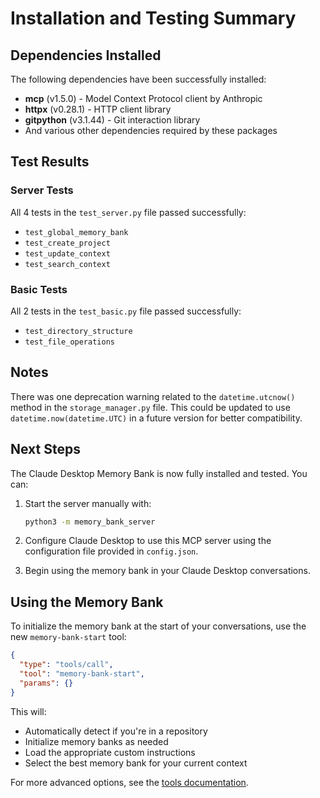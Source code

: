 # Installation and Testing Summary

## Dependencies Installed

The following dependencies have been successfully installed:

- **mcp** (v1.5.0) - Model Context Protocol client by Anthropic
- **httpx** (v0.28.1) - HTTP client library
- **gitpython** (v3.1.44) - Git interaction library
- And various other dependencies required by these packages

## Test Results

### Server Tests
All 4 tests in the `test_server.py` file passed successfully:

- `test_global_memory_bank`
- `test_create_project`
- `test_update_context`
- `test_search_context`

### Basic Tests
All 2 tests in the `test_basic.py` file passed successfully:

- `test_directory_structure`
- `test_file_operations`

## Notes

There was one deprecation warning related to the `datetime.utcnow()` method in the `storage_manager.py` file. This could be updated to use `datetime.now(datetime.UTC)` in a future version for better compatibility.

## Next Steps

The Claude Desktop Memory Bank is now fully installed and tested. You can:

1. Start the server manually with:
   ```bash
   python3 -m memory_bank_server
   ```

2. Configure Claude Desktop to use this MCP server using the configuration file
   provided in `config.json`.

3. Begin using the memory bank in your Claude Desktop conversations.

## Using the Memory Bank

To initialize the memory bank at the start of your conversations, use the new `memory-bank-start` tool:

```json
{
  "type": "tools/call",
  "tool": "memory-bank-start",
  "params": {}
}
```

This will:
- Automatically detect if you're in a repository
- Initialize memory banks as needed
- Load the appropriate custom instructions
- Select the best memory bank for your current context

For more advanced options, see the [tools documentation](doc/tools.md).
